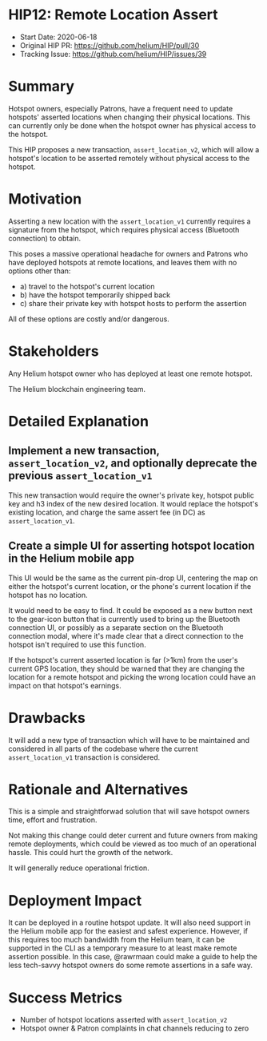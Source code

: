 # HIP12: Remote Location Assert

- Start Date: 2020-06-18
- Original HIP PR: https://github.com/helium/HIP/pull/30
- Tracking Issue: https://github.com/helium/HIP/issues/39

# Summary

[summary]: #summary

Hotspot owners, especially Patrons, have a frequent need to update hotspots' asserted locations when changing their physical locations. This can currently only be done when the hotspot owner has physical access to the hotspot.

This HIP proposes a new transaction, `assert_location_v2`, which will allow a hotspot's location to be asserted remotely without physical access to the hotspot.

# Motivation

[motivation]: #motivation

Asserting a new location with the `assert_location_v1` currently requires a signature from the hotspot, which requires physical access (Bluetooth connection) to obtain.

This poses a massive operational headache for owners and Patrons who have deployed hotspots at remote locations, and leaves them with no options other than:

- a) travel to the hotspot's current location
- b) have the hotspot temporarily shipped back
- c) share their private key with hotspot hosts to perform the assertion

All of these options are costly and/or dangerous.

# Stakeholders

[stakeholders]: #stakeholders

Any Helium hotspot owner who has deployed at least one remote hotspot.

The Helium blockchain engineering team.

# Detailed Explanation

[detailed-explanation]: #detailed-explanation

## Implement a new transaction, `assert_location_v2`, and optionally deprecate the previous `assert_location_v1`

This new transaction would require the owner's private key, hotspot public key and h3 index of the new desired location. It would replace the hotspot's existing location, and charge the same assert fee (in DC) as `assert_location_v1`.

## Create a simple UI for asserting hotspot location in the Helium mobile app

This UI would be the same as the current pin-drop UI, centering the map on either the hotspot's current location, or the phone's current location if the hotspot has no location.

It would need to be easy to find. It could be exposed as a new button next to the gear-icon button that is currently used to bring up the Bluetooth connection UI, or possibly as a separate section on the Bluetooth connection modal, where it's made clear that a direct connection to the hotspot isn't required to use this function.

If the hotspot's current asserted location is far (>1km) from the user's current GPS location, they should be warned that they are changing the location for a remote hotspot and picking the wrong location could have an impact on that hotspot's earnings.

# Drawbacks

[drawbacks]: #drawbacks

It will add a new type of transaction which will have to be maintained and considered in all parts of the codebase where the current `assert_location_v1` transaction is considered.

# Rationale and Alternatives

[alternatives]: #rationale-and-alternatives

This is a simple and straightforwad solution that will save hotspot owners time, effort and frustration.

Not making this change could deter current and future owners from making remote deployments, which could be viewed as too much of an operational hassle. This could hurt the growth of the network.

It will generally reduce operational friction.

# Deployment Impact

[deployment-impact]: #deployment-impact

It can be deployed in a routine hotspot update. It will also need support in the Helium mobile app for the easiest and safest experience. However, if this requires too much bandwidth from the Helium team, it can be supported in the CLI as a temporary measure to at least make remote assertion possible. In this case, @rawrmaan could make a guide to help the less tech-savvy hotspot owners do some remote assertions in a safe way.

# Success Metrics

[success-metrics]: #success-metrics

- Number of hotspot locations asserted with `assert_location_v2`
- Hotspot owner & Patron complaints in chat channels reducing to zero
